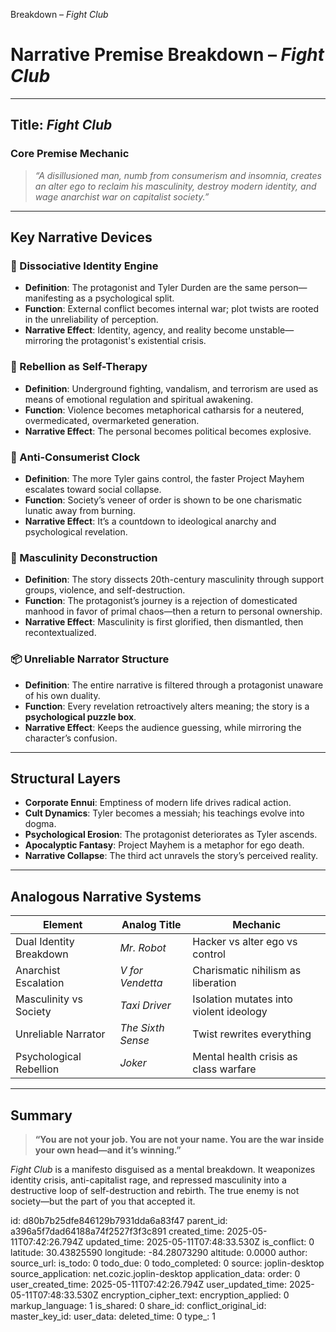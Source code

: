  Breakdown – *Fight Club*

# Narrative Premise Breakdown – *Fight Club*

---

## **Title**: *Fight Club*

### **Core Premise Mechanic**
> *“A disillusioned man, numb from consumerism and insomnia, creates an alter ego to reclaim his masculinity, destroy modern identity, and wage anarchist war on capitalist society.”*

---

## **Key Narrative Devices**

### 🧠 Dissociative Identity Engine
- **Definition**: The protagonist and Tyler Durden are the same person—manifesting as a psychological split.
- **Function**: External conflict becomes internal war; plot twists are rooted in the unreliability of perception.
- **Narrative Effect**: Identity, agency, and reality become unstable—mirroring the protagonist's existential crisis.

### 🧨 Rebellion as Self-Therapy
- **Definition**: Underground fighting, vandalism, and terrorism are used as means of emotional regulation and spiritual awakening.
- **Function**: Violence becomes metaphorical catharsis for a neutered, overmedicated, overmarketed generation.
- **Narrative Effect**: The personal becomes political becomes explosive.

### 💼 Anti-Consumerist Clock
- **Definition**: The more Tyler gains control, the faster Project Mayhem escalates toward social collapse.
- **Function**: Society’s veneer of order is shown to be one charismatic lunatic away from burning.
- **Narrative Effect**: It’s a countdown to ideological anarchy and psychological revelation.

### 🧬 Masculinity Deconstruction
- **Definition**: The story dissects 20th-century masculinity through support groups, violence, and self-destruction.
- **Function**: The protagonist’s journey is a rejection of domesticated manhood in favor of primal chaos—then a return to personal ownership.
- **Narrative Effect**: Masculinity is first glorified, then dismantled, then recontextualized.

### 📦 Unreliable Narrator Structure
- **Definition**: The entire narrative is filtered through a protagonist unaware of his own duality.
- **Function**: Every revelation retroactively alters meaning; the story is a **psychological puzzle box**.
- **Narrative Effect**: Keeps the audience guessing, while mirroring the character’s confusion.

---

## **Structural Layers**

- **Corporate Ennui**: Emptiness of modern life drives radical action.
- **Cult Dynamics**: Tyler becomes a messiah; his teachings evolve into dogma.
- **Psychological Erosion**: The protagonist deteriorates as Tyler ascends.
- **Apocalyptic Fantasy**: Project Mayhem is a metaphor for ego death.
- **Narrative Collapse**: The third act unravels the story’s perceived reality.

---

## **Analogous Narrative Systems**

| Element                     | Analog Title               | Mechanic                                  |
|-----------------------------|----------------------------|-------------------------------------------|
| Dual Identity Breakdown     | *Mr. Robot*                | Hacker vs alter ego vs control            |
| Anarchist Escalation        | *V for Vendetta*           | Charismatic nihilism as liberation        |
| Masculinity vs Society      | *Taxi Driver*              | Isolation mutates into violent ideology   |
| Unreliable Narrator         | *The Sixth Sense*          | Twist rewrites everything                 |
| Psychological Rebellion     | *Joker*                    | Mental health crisis as class warfare     |

---

## **Summary**
> **“You are not your job. You are not your name. You are the war inside your own head—and it’s winning.”**

*Fight Club* is a manifesto disguised as a mental breakdown. It weaponizes identity crisis, anti-capitalist rage, and repressed masculinity into a destructive loop of self-destruction and rebirth. The true enemy is not society—but the part of you that accepted it.


id: d80b7b25dfe846129b7931dda6a83f47
parent_id: a396a5f7dad64188a74f2527f3f3c891
created_time: 2025-05-11T07:42:26.794Z
updated_time: 2025-05-11T07:48:33.530Z
is_conflict: 0
latitude: 30.43825590
longitude: -84.28073290
altitude: 0.0000
author: 
source_url: 
is_todo: 0
todo_due: 0
todo_completed: 0
source: joplin-desktop
source_application: net.cozic.joplin-desktop
application_data: 
order: 0
user_created_time: 2025-05-11T07:42:26.794Z
user_updated_time: 2025-05-11T07:48:33.530Z
encryption_cipher_text: 
encryption_applied: 0
markup_language: 1
is_shared: 0
share_id: 
conflict_original_id: 
master_key_id: 
user_data: 
deleted_time: 0
type_: 1